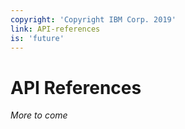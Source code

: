 ```yaml
---
copyright: 'Copyright IBM Corp. 2019'
link: API-references
is: 'future'
---
```


# API References

_More to come_
